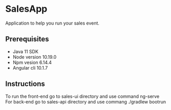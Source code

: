 # SalesApp

Application to help you run your sales event. 

## Prerequisites 
* Java 11 SDK
* Node version 10.19.0
* Npm vesion 6.14.4
* Angular cli 10.1.7

## Instructions
To run the front-end go to sales-ui directory and use command ng-serve
For back-end go to sales-api directory and use commang ./gradlew bootrun
